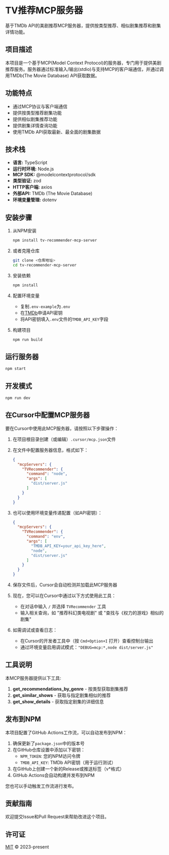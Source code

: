 # TV推荐MCP服务器

基于TMDb API的美剧推荐MCP服务器，提供按类型推荐、相似剧集推荐和剧集详情功能。

## 项目描述

本项目是一个基于MCP(Model Context Protocol)的服务器，专门用于提供美剧推荐服务。服务器通过标准输入/输出(stdio)与支持MCP的客户端通信，并通过调用TMDb(The Movie Database) API获取数据。

## 功能特点

- 通过MCP协议与客户端通信
- 提供按类型推荐剧集功能
- 提供相似剧集推荐功能
- 提供剧集详情查询功能
- 使用TMDb API获取最新、最全面的剧集数据

## 技术栈

- **语言:** TypeScript
- **运行时环境:** Node.js
- **MCP SDK:** @modelcontextprotocol/sdk
- **类型验证:** zod
- **HTTP客户端:** axios
- **外部API:** TMDb (The Movie Database)
- **环境变量管理:** dotenv

## 安装步骤

1. 从NPM安装
   ```bash
   npm install tv-recommender-mcp-server
   ```

2. 或者克隆仓库
   ```bash
   git clone <仓库地址>
   cd tv-recommender-mcp-server
   ```

3. 安装依赖
   ```bash
   npm install
   ```

4. 配置环境变量
   - 复制`.env-example`为`.env`
   - 在[TMDb](https://www.themoviedb.org/)申请API密钥
   - 将API密钥填入`.env`文件的`TMDB_API_KEY`字段

5. 构建项目
   ```bash
   npm run build
   ```

## 运行服务器

```bash
npm start
```

## 开发模式

```bash
npm run dev
```

## 在Cursor中配置MCP服务器

要在Cursor中使用此MCP服务器，请按照以下步骤操作：

1. 在项目根目录创建（或编辑）`.cursor/mcp.json`文件

2. 在文件中配置服务器信息，格式如下：
   ```json
   {
     "mcpServers": {
       "TVRecommender": {
         "command": "node",
         "args": [
           "dist/server.js"
         ]
       }
     }
   }
   ```

3. 也可以使用环境变量传递配置（如API密钥）：
   ```json
   {
     "mcpServers": {
       "TVRecommender": {
         "command": "env",
         "args": [
           "TMDB_API_KEY=your_api_key_here",
           "node",
           "dist/server.js"
         ]
       }
     }
   }
   ```

4. 保存文件后，Cursor会自动检测并加载此MCP服务器

5. 现在，您可以在Cursor中通过以下方式使用此工具：
   - 在对话中输入 `/` 并选择 `TVRecommender` 工具
   - 输入相关查询，如 "推荐科幻类电视剧" 或 "查找与《权力的游戏》相似的剧集"

6. 如需调试或查看日志：
   - 在Cursor的开发者工具中（按 `Cmd+Option+I` 打开）查看控制台输出
   - 通过环境变量启用调试模式：`"DEBUG=mcp:*,node dist/server.js"`

## 工具说明

本MCP服务器提供以下工具:

1. **get_recommendations_by_genre** - 按类型获取剧集推荐
2. **get_similar_shows** - 获取与指定剧集相似的推荐
3. **get_show_details** - 获取指定剧集的详细信息

## 发布到NPM

本项目配置了GitHub Actions工作流，可以自动发布到NPM：

1. 确保更新了`package.json`中的版本号
2. 在GitHub仓库设置中添加以下密钥：
   - `NPM_TOKEN`: 您的NPM访问令牌
   - `TMDB_API_KEY`: TMDb API密钥（用于运行测试）
3. 在GitHub上创建一个新的Release或推送标签（v*格式）
4. GitHub Actions会自动构建并发布到NPM

您也可以手动触发工作流进行发布。

## 贡献指南

欢迎提交Issue和Pull Request来帮助改进这个项目。

## 许可证

[MIT](LICENSE) © 2023-present 